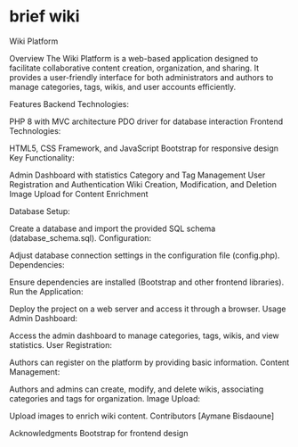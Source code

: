 # brief wiki
Wiki Platform


Overview
The Wiki Platform is a web-based application designed to facilitate collaborative content creation, organization, and sharing. It provides a user-friendly interface for both administrators and authors to manage categories, tags, wikis, and user accounts efficiently.

Features
Backend Technologies:

PHP 8 with MVC architecture
PDO driver for database interaction
Frontend Technologies:

HTML5, CSS Framework, and JavaScript
Bootstrap for responsive design
Key Functionality:

Admin Dashboard with statistics
Category and Tag Management
User Registration and Authentication
Wiki Creation, Modification, and Deletion
Image Upload for Content Enrichment


Database Setup:

Create a database and import the provided SQL schema (database_schema.sql).
Configuration:

Adjust database connection settings in the configuration file (config.php).
Dependencies:

Ensure dependencies are installed (Bootstrap and other frontend libraries).
Run the Application:

Deploy the project on a web server and access it through a browser.
Usage
Admin Dashboard:

Access the admin dashboard to manage categories, tags, wikis, and view statistics.
User Registration:

Authors can register on the platform by providing basic information.
Content Management:

Authors and admins can create, modify, and delete wikis, associating categories and tags for organization.
Image Upload:

Upload images to enrich wiki content.
Contributors
[Aymane Bisdaoune]


Acknowledgments
Bootstrap for frontend design
